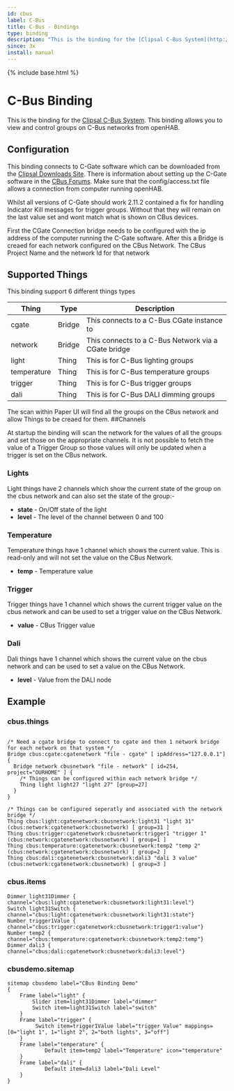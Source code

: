 ```yaml
---
id: cbus
label: C-Bus
title: C-Bus - Bindings
type: binding
description: "This is the binding for the [Clipsal C-Bus System](http://www2.clipsal.com/cis/technical/product_groups/cbus)."
since: 3x
install: manual
---
```


<!-- Attention authors: Do not edit directly. Please add your changes to the appropriate source repository -->

{% include base.html %}

# C-Bus Binding

This is the binding for the [Clipsal C-Bus System](http://www2.clipsal.com/cis/technical/product_groups/cbus).
This binding allows you to view and control groups on C-Bus networks from openHAB.

## Configuration

This binding connects to C-Gate software which can be downloaded from the [Clipsal Downloads Site](https://updates.clipsal.com/ClipsalSoftwareDownload/mainsite/cis/technical/index.html). There is information about setting up the C-Gate software in the [CBus Forums](https://www.cbusforums.com/forums/c-bus-toolkit-and-c-gate-software.4). Make sure that the config/access.txt file allows a connection from computer running openHAB.

Whilst all versions of C-Gate should work 2.11.2 contained a fix for handling Indicator Kill messages for trigger groups. Without that they will remain on the last value set and wont match what is shown on CBus devices.

First the CGate Connection bridge needs to be configured with the ip address of the computer running the C-Gate software.
After this a Bridge is creaed for each network configured on the CBus Network. The CBus Project Name and the network Id for that network 


## Supported Things

This binding support 6 different things types

| Thing | Type    | Description  |
|----------------|---------|-----------------------------------|
| cgate | Bridge | This connects to a C-Bus CGate instance to |
| network | Bridge | This connects to a C-Bus Network via a CGate bridge |
| light | Thing | This is for C-Bus lighting groups |
| temperature | Thing | This is for C-Bus temperature groups |
| trigger | Thing | This is for C-Bus trigger groups |
| dali  | Thing | This is for C-Bus DALI dimming groups |

The scan within Paper UI will find all the groups on the CBus network and allow Things to be creaed for them.
##Channels

At startup the binding will scan the network for the values of all the groups and set those on the appropriate channels. It is not possible to fetch the value of a Trigger Group so those values will only be updated when a trigger is set on the CBus network.

### Lights

Light things have 2 channels which show the current state of the group on the cbus network and can also set the state of the group:-

* **state** - On/Off state of the light
* **level** - The level of the channel between 0 and 100

### Temperature

Temperature things have 1 channel which shows the current value. This is read-only and will not set the value on the CBus Network.

* **temp** - Temperature value

### Trigger

Trigger things have 1 channel which shows the current trigger value on the cbus network and can be used to set a trigger value on the CBus Network.

* **value** - CBus Trigger value

### Dali

Dali things have 1 channel which shows the current value on the cbus network and can be used to set a value on the CBus Network.

* **level** - Value from the DALI node

## Example

### cbus.things

```

/* Need a cgate bridge to connect to cgate and then 1 network bridge for each network on that system */
Bridge cbus:cgate:cgatenetwork "file - cgate" [ ipAddress="127.0.0.1"] {
  Bridge network cbusnetwork "file - network" [ id=254, project="OURHOME" ] {
    /* Things can be configured within each network bridge */
    Thing light light27 "light 27" [group=27]
  }
}

/* Things can be configured seperatly and associated with the network bridge */
Thing cbus:light:cgatenetwork:cbusnetwork:light31 "light 31" (cbus:network:cgatenetwork:cbusnetwork) [ group=31 ]
Thing cbus:trigger:cgatenetwork:cbusnetwork:trigger1 "trigger 1" (cbus:network:cgatenetwork:cbusnetwork) [ group=1 ]
Thing cbus:temperature:cgatenetwork:cbusnetwork:temp2 "temp 2" (cbus:network:cgatenetwork:cbusnetwork) [ group=2 ]
Thing cbus:dali:cgatenetwork:cbusnetwork:dali3 "dali 3 value" (cbus:network:cgatenetwork:cbusnetwork) [ group=3 ]
```

### cbus.items

```
Dimmer light31Dimmer { channel="cbus:light:cgatenetwork:cbusnetwork:light31:level"}
Switch light31Switch { channel="cbus:light:cgatenetwork:cbusnetwork:light31:state"}
Number trigger1Value { channel="cbus:trigger:cgatenetwork:cbusnetwork:trigger1:value"}
Number temp2 { channel="cbus:temperature:cgatenetwork:cbusnetwork:temp2:temp"}
Dimmer dali3 { channel="cbus:dali:cgatenetwork:cbusnetwork:dali3:level"}
```

### cbusdemo.sitemap

```
sitemap cbusdemo label="CBus Binding Demo"
{
    Frame label="light" {
        Slider item=light31Dimmer label="dimmer"
        Switch item=light31Switch label="switch"
    }
    Frame label="trigger" {
         Switch item=trigger1Value label="trigger Value" mappings=[0="light 1", 1="light 2", 2="both lights", 3="off"]
    }
    Frame label="temperature" {
            Default item=temp2 label="Temperature" icon="temperature"
    }
    Frame label="dali" {
            Default item=dali3 label="Dali Level"
    }
}
```




